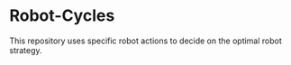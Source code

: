 # Robot-Cycles
This repository uses specific robot actions to decide on the optimal robot strategy.
